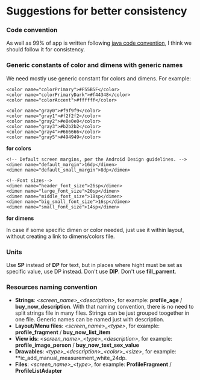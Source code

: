 # Suggestions for better consistency

### Code convention

As well as 99% of app is written following [java code convention](http://www.oracle.com/technetwork/java/codeconventions-150003.pdf), I think we should follow it for consistency.

### Generic constants of color and dimens with generic names

We need mostly use generic constant for colors and dimens. For example:

    <color name="colorPrimary">#F55B5F</color>
    <color name="colorPrimaryDark">#f44348</color>
    <color name="colorAccent">#ffffff</color>

    <color name="gray0">#f9f9f9</color>
    <color name="gray1">#f2f2f2</color>
    <color name="gray2">#e0e0e0</color>
    <color name="gray3">#b2b2b2</color>
    <color name="gray4">#666666</color>
    <color name="gray5">#494949</color>
    
**for colors**

    <!-- Default screen margins, per the Android Design guidelines. -->
    <dimen name="default_margin">16dp</dimen>
    <dimen name="default_small_margin">8dp</dimen>
    
    <!--Font sizes-->
    <dimen name="header_font_size">26sp</dimen>
    <dimen name="large_font_size">20sp</dimen>
    <dimen name="middle_font_size">18sp</dimen>
    <dimen name="big_small_font_size">16sp</dimen>
    <dimen name="small_font_size">14sp</dimen>
    
**for dimens**

In case if some specific dimen or color needed, just use it within layout, without creating a link to dimens/colors file.

### Units

Use **SP** instead of **DP** for text, but in places where hight must be set as specific value, use DP instead. Don't use **DIP**. Don't use **fill_parrent**.

### Resources naming convention

* **Strings**: *\<screen_name\>\_\<description\>*, for example: **profile_age** / **buy_now_description**. With that naming convention, there is no need to split strings file in many files. Strings can be just grouped toogether in one file. Generic names can be named just with description.
* **Layout/Menu files**: *\<screen_name\>\_\<type\>*, for example: **profile_fragment** / **buy_now_list_item**
* **View ids**: *\<screen_name\>\_\<type\>\_\<description\>*, for example: **profile_image_person** / **buy_now_text_sex_value**
* **Drawables**: *\<type\>\_\<description\>\_\<color\>\_\<size\>*, for example: **ic_add_manual_measurement_white_24dp.
* **Files**: *\<screen_name\>\_\<type\>*, for example: **ProfileFragment** / **ProfileListAdapter**
